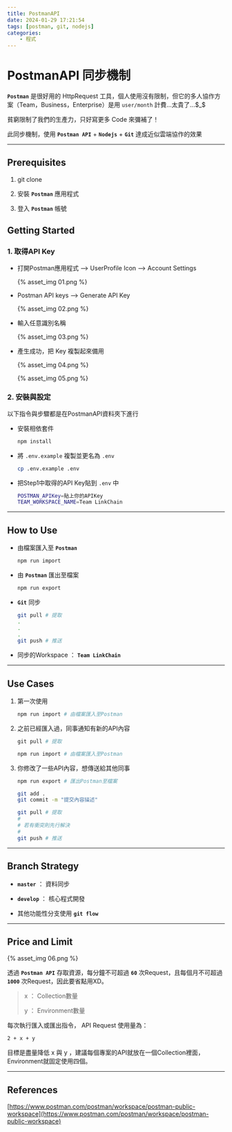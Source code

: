 ```yaml
---
title: PostmanAPI
date: 2024-01-29 17:21:54
tags: [postman, git, nodejs]
categories: 
    - 程式
---
```


# **PostmanAPI 同步機制**

**`Postman`** 是很好用的 HttpRequest 工具，個人使用沒有限制，但它的多人協作方案（Team，Business，Enterprise）是用 `user/month` 計費...太貴了...$_$

貧窮限制了我們的生產力，只好寫更多 Code 來彌補了！

此同步機制，使用 **`Postman API`** + **`Nodejs`** + **`Git`** 達成近似雲端協作的效果

---

## **Prerequisites**

1. git clone 

1. 安裝 **`Postman`** 應用程式

2. 登入 **`Postman`** 帳號

## **Getting Started**

### **1. 取得API Key**

* 打開Postman應用程式 --> UserProfile Icon --> Account Settings

    {% asset_img 01.png %}

* Postman API keys --> Generate API Key

    {% asset_img 02.png %}

* 輸入任意識別名稱

    {% asset_img 03.png %}

* 產生成功，把 Key 複製起來備用

    {% asset_img 04.png %}

    {% asset_img 05.png %}

### **2. 安裝與設定**

以下指令與步驟都是在PostmanAPI資料夾下進行

* 安裝相依套件

    ```sh
    npm install
    ```

* 將 `.env.example` 複製並更名為 `.env`

    ```sh
    cp .env.example .env
    ```

* 把Step1中取得的API Key貼到 `.env` 中

    ```sh
    POSTMAN_APIKey=貼上你的APIKey
    TEAM_WORKSPACE_NAME=Team LinkChain
    ```

---

## **How to Use**

* 由檔案匯入至 **`Postman`**

    ```powershell
    npm run import
    ```

* 由 **`Postman`** 匯出至檔案

    ```powershell
    npm run export
    ```

* **`Git`** 同步

    ```sh
    git pull # 提取
    .
    .
    .
    git push # 推送
    ```

* 同步的Workspace ： **`Team LinkChain`**

---

## **Use Cases**

1. 第一次使用

    ```sh
    npm run import # 由檔案匯入至Postman
    ```

2. 之前已經匯入過，同事通知有新的API內容

    ```powershell
    git pull # 提取
    ```

    ```powershell
    npm run import # 由檔案匯入至Postman
    ```

3. 你修改了一些API內容，想傳送給其他同事

    ```powershell
    npm run export # 匯出Postman至檔案
    ```

    ```bash
    git add .
    git commit -m "提交內容描述"
    ```

    ```bash
    git pull # 提取
    #
    # 若有衝突則先行解決
    #
    git push # 推送
    ```

---

## **Branch Strategy**

* **`master`** ： 資料同步

* **`develop`** ： 核心程式開發

* 其他功能性分支使用 **`git flow`**
---

## **Price and Limit**

{% asset_img 06.png %}

透過 **`Postman API`** 存取資源，每分鐘不可超過 **`60`** 次Request，且每個月不可超過 **`1000`** 次Request，因此要省點用XD。

> x ： Collection數量
>
> y ： Environment數量

每次執行匯入或匯出指令， API Request 使用量為：

```sh
2 + x + y
```

目標是盡量降低 x 與 y ，建議每個專案的API就放在一個Collection裡面，Environment就固定使用四個。

---

## **References**

[https://www.postman.com/postman/workspace/postman-public-workspace](https://www.postman.com/postman/workspace/postman-public-workspace)